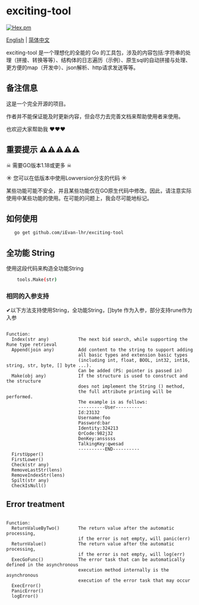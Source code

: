 # exciting-tool

[![Hex.pm](https://img.shields.io/hexpm/l/plug.svg)](https://opensource.org/licenses/Apache-2.0)

[English](./README.md) | [简体中文](./README-CN.md)

exciting-tool 是一个理想化的全能的 Go 的工具包，涉及的内容包括:字符串的处理（拼接、转换等等）、结构体的日志遍历（示例）、原生sql的自动拼接与处理、更方便的map（开发中）、json解析、http请求发送等等。


## 备注信息

这是一个完全开源的项目。

作者并不能保证能及时更新内容，但会尽力去完善文档来帮助使用者来使用。

也欢迎大家帮助我 :heart::heart::heart:

## 重要提示  ⚠⚠⚠⚠⚠


☠ 需要GO版本1.18或更多 ☠

☀ 您可以在低版本中使用Lowversion分支的代码 ☀

某些功能可能不安全，并且某些功能仅在GO原生代码中修改。因此，请注意实际使用中某些功能的使用。在可能的问题上，我会尽可能地标记。

## 如何使用

```bash
   go get github.com/iEvan-lhr/exciting-tool
```    
## 全功能 String  

使用这段代码来构造全功能String

```bash
    tools.Make(str)
```  

### 相同的入参支持

✔以下方法支持使用String，全功能String，[]byte 作为入参，部分支持rune作为入参

```plain

Function:
  Index(str any)           The next bid search, while supporting the Rune type retrieval
  Append(join any)         Add content to the string to support adding 
                           all basic types and extension basic types 
                           (including int, float, BOOL, int32, int16, string, str, byte, [] byte ...). 
                           Can be added (PS: pointer is passed in)
  Make(obj any)            If the structure is used to construct and the structure 
                           does not implement the String () method,
                           the full attribute printing will be performed. 
                           The example is as follows:
                           ----------User----------
                           Id:23132
                           Username:foo
                           Password:bar
                           Identity:324213
                           QrCode:982j32
                           DenKey:ansssss
                           TalkingKey:qwesad
                           ----------END----------
  FirstUpper()
  FirstLower()
  Check(str any)
  RemoveLastStr(lens)
  RemoveIndexStr(lens)
  Spilt(str any)
  CheckIsNull()

```

## Error treatment

```plain

Function:
  ReturnValueByTwo()       The return value after the automatic processing, 
                           if the error is not empty, will panic(err)
  ReturnValue()            The return value after the automatic processing, 
                           if the error is not empty, will log(err)
  ExecGoFunc()             The error task that can be automatically defined in the asynchronous 
                           execution method internally is the asynchronous
                           execution of the error task that may occur
  ExecError()
  PanicError()
  logError()

```
